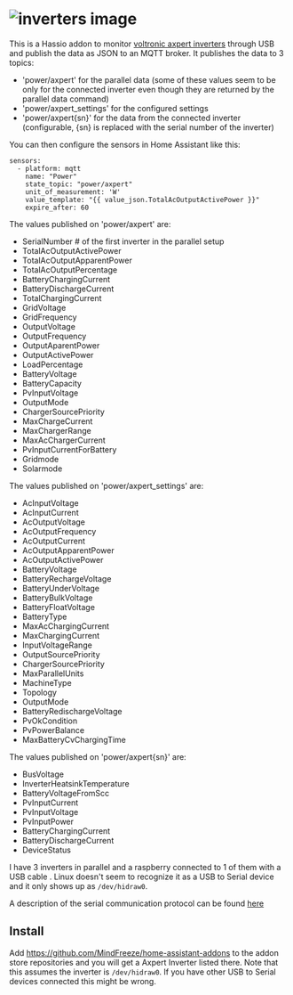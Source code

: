 # ![inverters image](https://energypower.gr/wp-content/uploads/2015/12/inverter-axpert-mks-5-kva.jpg)

This is a Hassio addon to monitor [voltronic axpert inverters](http://www.voltronicpower.com/oCart2/index.php?route=product/product&product_id=123) through USB and publish the data as JSON to an MQTT broker. It publishes the data to 3 topics:

- 'power/axpert' for the parallel data (some of these values seem to be only for the connected inverter even though they are returned by the parallel data command)
- 'power/axpert_settings' for the configured settings
- 'power/axpert{sn}' for the data from the connected inverter (configurable, {sn} is replaced with the serial number of the inverter)

You can then configure the sensors in Home Assistant like this:

```
sensors:
  - platform: mqtt
    name: "Power"
    state_topic: "power/axpert"
    unit_of_measurement: 'W'
    value_template: "{{ value_json.TotalAcOutputActivePower }}"
    expire_after: 60
```

The values published on 'power/axpert' are:
- SerialNumber # of the first inverter in the parallel setup
- TotalAcOutputActivePower
- TotalAcOutputApparentPower
- TotalAcOutputPercentage
- BatteryChargingCurrent
- BatteryDischargeCurrent
- TotalChargingCurrent
- GridVoltage
- GridFrequency
- OutputVoltage
- OutputFrequency
- OutputAparentPower
- OutputActivePower
- LoadPercentage
- BatteryVoltage
- BatteryCapacity
- PvInputVoltage
- OutputMode
- ChargerSourcePriority
- MaxChargeCurrent
- MaxChargerRange
- MaxAcChargerCurrent
- PvInputCurrentForBattery
- Gridmode
- Solarmode

The values published on 'power/axpert_settings' are:
- AcInputVoltage
- AcInputCurrent
- AcOutputVoltage
- AcOutputFrequency
- AcOutputCurrent
- AcOutputApparentPower
- AcOutputActivePower
- BatteryVoltage
- BatteryRechargeVoltage
- BatteryUnderVoltage
- BatteryBulkVoltage
- BatteryFloatVoltage
- BatteryType
- MaxAcChargingCurrent
- MaxChargingCurrent
- InputVoltageRange
- OutputSourcePriority
- ChargerSourcePriority
- MaxParallelUnits
- MachineType
- Topology
- OutputMode
- BatteryRedischargeVoltage
- PvOkCondition
- PvPowerBalance
- MaxBatteryCvChargingTime

The values published on 'power/axpert{sn}' are:
- BusVoltage
- InverterHeatsinkTemperature
- BatteryVoltageFromScc
- PvInputCurrent
- PvInputVoltage
- PvInputPower
- BatteryChargingCurrent
- BatteryDischargeCurrent
- DeviceStatus

I have 3 inverters in parallel and a raspberry connected to 1 of them with a USB cable . Linux doesn't seem to recognize it as a USB to Serial device and it only shows up as `/dev/hidraw0`.

A description of the serial communication protocol can be found [here](file:///home/freon/Downloads/HS_MS_MSX-Communication%20Protocol-NEW.pdf)

## Install

Add https://github.com/MindFreeze/home-assistant-addons to the addon store repositories and you will get a Axpert Inverter listed there.
Note that this assumes the inverter is `/dev/hidraw0`. If you have other USB to Serial devices connected this might be wrong.
